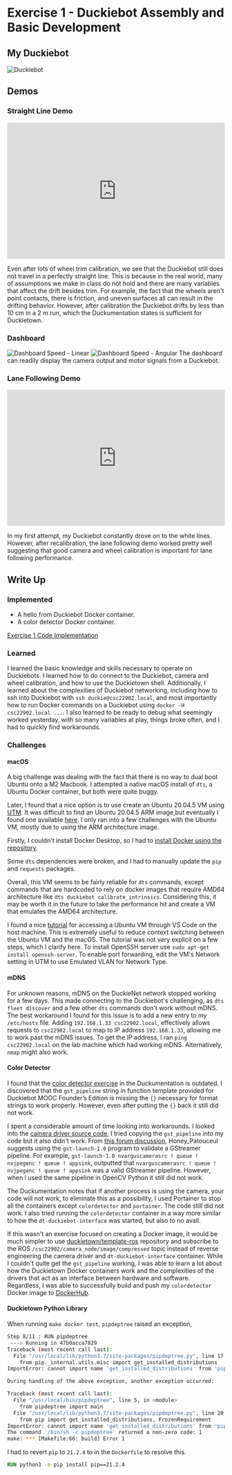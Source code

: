 # Exercise 1 - Duckiebot Assembly and Basic Development

## My Duckiebot

![Duckiebot](images/exercise-1/duckiebot.jpg)

## Demos

### Straight Line Demo

<iframe width="100%" height="315" src="https://www.youtube.com/embed/XhuX9_fkPuY" title="YouTube video player" frameborder="0" allow="accelerometer; autoplay; clipboard-write; encrypted-media; gyroscope; picture-in-picture; web-share" allowfullscreen></iframe>

Even after lots of wheel trim calibration, we see that the Duckiebot still does not travel in a perfectly straight line. This is because in the real world, many of assumptions we make in class do not hold and there are many variables that affect the drift besides trim. For example, the fact that the wheels aren't point contacts, there is friction, and uneven surfaces all can result in the drifting behavior. However, after calibration the Duckiebot drifts by less than 10 cm in a 2 m run, which the Duckumentation states is sufficient for Duckietown.

### Dashboard

![Dashboard Speed - Linear](images/exercise-1/dashboard_linear.png)
![Dashboard Speed - Angular](images/exercise-1/dashboard_angular.png)
The dashboard can readily display the camera output and motor signals from a
Duckiebot.

### Lane Following Demo

<iframe width="100%" height="315" src="https://www.youtube.com/embed/Fs1bxWm-WQ0" title="YouTube video player" frameborder="0" allow="accelerometer; autoplay; clipboard-write; encrypted-media; gyroscope; picture-in-picture; web-share" allowfullscreen></iframe>

In my first attempt, my Duckiebot constantly drove on to the white lines. However,
after recalibration, the lane following demo worked pretty well suggesting that
good camera and wheel calibration is important for lane following performance.

## Write Up

### Implemented

* A hello from Duckiebot Docker container.
* A color detector Docker container.

[Exercise 1 Code Implementation](https://github.com/steventango/cmput-412-labs/tree/main/exercise-1)

### Learned

I learned the basic knowledge and skills necessary to operate on Duckiebots. I learned how to do connect to the Duckiebot, camera and wheel calibration, and how to use the Duckietown shell. Additionally, I learned about the complexities of Duckiebot networking, including how to ssh into Duckiebot with `ssh duckie@csc22902.local`, and most importantly how to run Docker commands on a Duckiebot using `docker -H csc22902.local ...`. I also learned to be ready to debug what seemingly worked yesterday, with so many variables at play, things broke often, and I had to quickly find workarounds.

### Challenges

#### **macOS**

A big challenge was dealing with the fact that there is no way to dual boot
Ubuntu onto a M2 Macbook. I attempted a native macOS install of `dts`, a Ubuntu Docker container, but both were quite buggy.

Later, I found that a nice option is to use create an
Ubuntu 20.04.5 VM using [UTM](https://mac.getutm.app/). It was difficult to find an Ubuntu 20.04.5 ARM image,but eventually I found one available [here](https://cdimage.ubuntu.com/focal/daily-live/current/). I only ran into a few challenges with the Ubuntu VM, mostly due to using the ARM architecture image.

Firstly, I couldn't install Docker Desktop, so
I had to [install Docker using the repository](https://docs.docker.com/engine/install/ubuntu/#install-using-the-repository).

Some `dts` dependencies were broken, and I had to manually update the `pip` and
`requests` packages.

Overall, this VM seems to be fairly reliable for `dts` commands,
except commands that are hardcoded to rely on docker images that require AMD64
architecture like `dts duckiebot calibrate_intrinsics`. Considering this, it
may be worth it in the future to take the performance hit and create a VM that
emulates the AMD64 architecture.

I found a nice [tutorial](https://medium.com/@lizrice/linux-vms-on-an-m1-based-mac-with-vscode-and-utm-d73e7cb06133) for accessing
a Ubuntu VM through VS Code on the host machine. This is extremely useful to
reduce context switching between the Ubuntu VM and the macOS.
The tutorial was not very explicit on a few steps, which I clarify here.
To install OpenSSH server use `sudo apt-get install openssh-server`.
To enable port forwarding, edit the VM's Network setting in UTM to use Emulated
VLAN for Network Type.

#### **mDNS**

For unknown reasons, mDNS on the DuckieNet network stopped working for a few days.
This made connecting to the Duckiebot's challenging,
as `dts fleet discover` and a few other `dts` commands
don't work without mDNS. The best workaround I found for this issue is to add
a new entry to my `/etc/hosts` file. Adding `192.168.1.33 csc22902.local`,
effectively allows requests to `csc22902.local` to map to IP address
`192.168.1.33`, allowing me to work past the mDNS issues. To get the IP address, I ran `ping csc22902.local` on the lab machine which had working mDNS. Alternatively, `nmap` might also work.

#### **Color Detector**

I found that the [color detector exercise](https://docs.duckietown.org/daffy/duckietown-robotics-development/out/creating_docker_containers.html#sub:autoid-8c0b6f84-4) in the Duckumentation is outdated. I discovered that the `gst_pipeline` string in function template provided for Duckiebot MOOC Founder’s Edition is missing the `{}` necessary for format strings to work properly. However, even after putting the `{}` back it still did not work.

I spent a considerable amount of time looking into workarounds. I looked into
the [camera driver source code](https://github.com/duckietown/dt-duckiebot-interface/blob/daffy/packages/camera_driver/src/jetson_nano_camera_node.py), I tried
copying the `gst_pipeline` into my code but it also didn't work. From [this forum discussion](https://forums.developer.nvidia.com/t/building-a-gstreamer-pipeline/157668/4), Honey_Patouceul suggests using the `gst-launch-1.0` program to validate a GStreamer pipeline. For example,
`gst-launch-1.0 nvarguscamerasrc ! queue ! nvjpegenc ! queue ! appsink`,
outputted that `nvarguscamerasrc ! queue ! nvjpegenc ! queue ! appsink`
was a valid GStreamer pipeline. However, when I used the same pipeline in OpenCV Python
it still did not work.

The Duckumentation notes that if another process is using the camera, your code will not work, to eliminate this as a possibility, I used Portainer
to stop all the containers except `colordetector` and `portainer`.
The code still did not work. I also tried running the `colordetector`
container in a way more similar to how the `dt-duckiebot-interface` was started,
but also to no avail.

If this wasn't an exercise focused on creating a Docker image,
it would be much simpler to use [duckietown/template-ros](https://github.com/duckietown/template-ros) repository and subscribe to the ROS `/csc22902/camera_node/image/compressed` topic instead of reverse engineering the camera driver and `dt-duckiebot-interface` container. While I couldn't quite get the `gst_pipeline` working, I was able to learn a lot about how the Duckietown Docker containers work and the complexities of the drivers that act as an interface between hardware and software. Regardless, I was able to successfully build and push my `colordetector` Docker image to [DockerHub](https://hub.docker.com/r/steventango/colordetector).

#### **Duckietown Python Library**

When running `make docker test`, `pipdeptree` raised an exception,

```bash
Step 8/11 : RUN pipdeptree
 ---> Running in 47b0acca7829
Traceback (most recent call last):
  File "/usr/local/lib/python3.7/site-packages/pipdeptree.py", line 17, in <module>
    from pip._internal.utils.misc import get_installed_distributions
ImportError: cannot import name 'get_installed_distributions' from 'pip._internal.utils.misc' (/usr/local/lib/python3.7/site-packages/pip/_internal/utils/misc.py)

During handling of the above exception, another exception occurred:

Traceback (most recent call last):
  File "/usr/local/bin/pipdeptree", line 5, in <module>
    from pipdeptree import main
  File "/usr/local/lib/python3.7/site-packages/pipdeptree.py", line 20, in <module>
    from pip import get_installed_distributions, FrozenRequirement
ImportError: cannot import name 'get_installed_distributions' from 'pip' (/usr/local/lib/python3.7/site-packages/pip/__init__.py)
The command '/bin/sh -c pipdeptree' returned a non-zero code: 1
make: *** [Makefile:66: build] Error 1
```

I had to revert `pip` to `21.2.4` to in the `Dockerfile` to resolve this.

```Dockerfile
RUN python3 -m pip install pip==21.2.4
```
